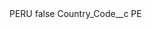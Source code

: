 <?xml version="1.0" encoding="UTF-8"?>
<CustomMetadata xmlns="http://soap.sforce.com/2006/04/metadata" xmlns:xsi="http://www.w3.org/2001/XMLSchema-instance" xmlns:xsd="http://www.w3.org/2001/XMLSchema">
    <label>PERU</label>
    <protected>false</protected>
    <values>
        <field>Country_Code__c</field>
        <value xsi:type="xsd:string">PE</value>
    </values>
</CustomMetadata>
